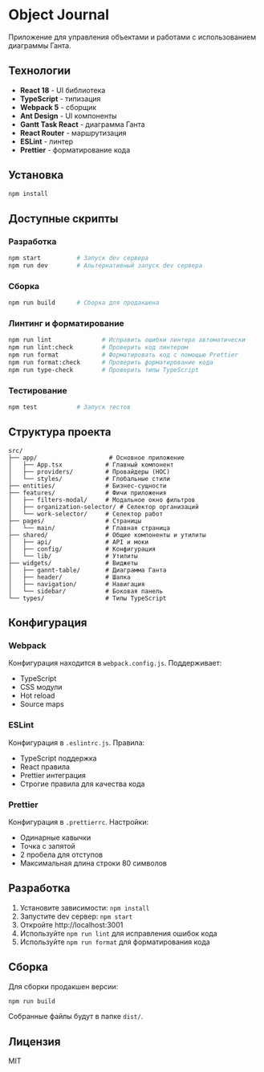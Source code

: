 # Object Journal

Приложение для управления объектами и работами с использованием диаграммы Ганта.

## Технологии

- **React 18** - UI библиотека
- **TypeScript** - типизация
- **Webpack 5** - сборщик
- **Ant Design** - UI компоненты
- **Gantt Task React** - диаграмма Ганта
- **React Router** - маршрутизация
- **ESLint** - линтер
- **Prettier** - форматирование кода

## Установка

```bash
npm install
```

## Доступные скрипты

### Разработка

```bash
npm start          # Запуск dev сервера
npm run dev        # Альтернативный запуск dev сервера
```

### Сборка

```bash
npm run build      # Сборка для продакшена
```

### Линтинг и форматирование

```bash
npm run lint              # Исправить ошибки линтера автоматически
npm run lint:check        # Проверить код линтером
npm run format            # Форматировать код с помощью Prettier
npm run format:check      # Проверить форматирование кода
npm run type-check        # Проверить типы TypeScript
```

### Тестирование

```bash
npm test           # Запуск тестов
```

## Структура проекта

```
src/
├── app/                    # Основное приложение
│   ├── App.tsx            # Главный компонент
│   ├── providers/         # Провайдеры (HOC)
│   └── styles/            # Глобальные стили
├── entities/              # Бизнес-сущности
├── features/              # Фичи приложения
│   ├── filters-modal/     # Модальное окно фильтров
│   ├── organization-selector/ # Селектор организаций
│   └── work-selector/     # Селектор работ
├── pages/                 # Страницы
│   └── main/              # Главная страница
├── shared/                # Общие компоненты и утилиты
│   ├── api/               # API и моки
│   ├── config/            # Конфигурация
│   └── lib/               # Утилиты
├── widgets/               # Виджеты
│   ├── gannt-table/       # Диаграмма Ганта
│   ├── header/            # Шапка
│   ├── navigation/        # Навигация
│   └── sidebar/           # Боковая панель
└── types/                 # Типы TypeScript
```

## Конфигурация

### Webpack

Конфигурация находится в `webpack.config.js`. Поддерживает:

- TypeScript
- CSS модули
- Hot reload
- Source maps

### ESLint

Конфигурация в `.eslintrc.js`. Правила:

- TypeScript поддержка
- React правила
- Prettier интеграция
- Строгие правила для качества кода

### Prettier

Конфигурация в `.prettierrc`. Настройки:

- Одинарные кавычки
- Точка с запятой
- 2 пробела для отступов
- Максимальная длина строки 80 символов

## Разработка

1. Установите зависимости: `npm install`
2. Запустите dev сервер: `npm start`
3. Откройте http://localhost:3001
4. Используйте `npm run lint` для исправления ошибок кода
5. Используйте `npm run format` для форматирования кода

## Сборка

Для сборки продакшен версии:

```bash
npm run build
```

Собранные файлы будут в папке `dist/`.

## Лицензия

MIT
